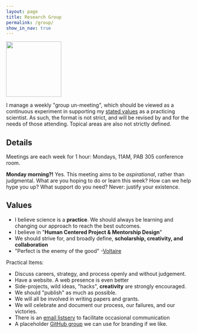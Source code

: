 ```yaml
---
layout: page
title: Research Group
permalink: /group/
show_in_nav: true
---
```


<img src="{{ site.url }}/assets/af.png" width="150">


I manage a weekly "group un-meeting", which should be viewed as a continuous experiment in supporting my [stated values](https://arxiv.org/abs/1805.09963) as a practicing scientist. As such, the format is not strict, and will be revised by and for the needs of those attending. Topical areas  are also not strictly defined.


## Details
Meetings are each week for 1 hour: Mondays, 11AM, PAB 305 conference room.

**Monday morning?!** Yes. This meeting aims to be _aspirational_, rather than judgmental. What are you hoping to do or learn this week? How can we help hype you up? What support do you need? Never: justify your existence.


## Values

- I believe science is a **practice**. We should always be learning and changing our approach to reach the best outcomes.
- I believe in "**Human Centered Project & Mentorship Design**"
- We should strive for, and broadly define, **scholarship, creativity, and collaboration**
- "Perfect is the enemy of the good" -[Voltaire](https://en.wikipedia.org/wiki/Perfect_is_the_enemy_of_good)




Practical Items:

- Discuss careers, strategy, and process openly and without judgement.
- Have a website. A web presence is even better
- Side-projects, wild ideas, "hacks", **creativity** are strongly encouraged.
- We should "publish" as much as possible.
- We will all be involved in writing papers and grants.
- We will celebrate and document our process, our failures, and our victories.
- There is an [email listserv](https://mailman11.u.washington.edu/mailman/listinfo/davenportungroup) to facilitate occasional communication
- A placeholder [GitHub group](https://github.com/TheAstroFactory) we can use for branding if we like.
